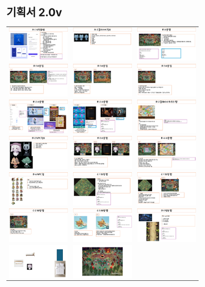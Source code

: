 # 기획서 2.0v 

<table>
  <tr>
    <td><img src="https://github.com/bolpen96/MioProject/blob/main/Docs/2.0v%20GameDesign/%EC%8A%AC%EB%9D%BC%EC%9D%B4%EB%93%9C8.PNG" alt = "게임기획 01" width="500"></td>
    <td><img src="https://github.com/bolpen96/MioProject/blob/main/Docs/2.0v%20GameDesign/%EC%8A%AC%EB%9D%BC%EC%9D%B4%EB%93%9C9.PNG" alt = "게임기획 02" width="500"></td>
    <td><img src="https://github.com/bolpen96/MioProject/blob/main/Docs/2.0v%20GameDesign/%EC%8A%AC%EB%9D%BC%EC%9D%B4%EB%93%9C10.PNG" alt = "게임기획 03" width="500"></td>
  </tr>
  <tr>
    <td><img src="https://github.com/bolpen96/MioProject/blob/main/Docs/2.0v%20GameDesign/%EC%8A%AC%EB%9D%BC%EC%9D%B4%EB%93%9C11.PNG" alt = "게임기획 04" width="500"></td>
    <td><img src="https://github.com/bolpen96/MioProject/blob/main/Docs/2.0v%20GameDesign/%EC%8A%AC%EB%9D%BC%EC%9D%B4%EB%93%9C12.PNG" alt = "게임기획 05" width="500"></td>
    <td><img src="https://github.com/bolpen96/MioProject/blob/main/Docs/2.0v%20GameDesign/%EC%8A%AC%EB%9D%BC%EC%9D%B4%EB%93%9C13.PNG" alt = "게임기획 06" width="500"></td>
  </tr>
  <tr>
    <td><img src="https://github.com/bolpen96/MioProject/blob/main/Docs/2.0v%20GameDesign/%EC%8A%AC%EB%9D%BC%EC%9D%B4%EB%93%9C14.PNG" alt = "게임기획 07" width="500"></td>
    <td><img src="https://github.com/bolpen96/MioProject/blob/main/Docs/2.0v%20GameDesign/%EC%8A%AC%EB%9D%BC%EC%9D%B4%EB%93%9C15.PNG" alt = "게임기획 08" width="500"></td>
    <td><img src="https://github.com/bolpen96/MioProject/blob/main/Docs/2.0v%20GameDesign/%EC%8A%AC%EB%9D%BC%EC%9D%B4%EB%93%9C16.PNG" alt = "게임기획 09" width="500"></td>
  </tr>
  <tr>
    <td><img src="https://github.com/bolpen96/MioProject/blob/main/Docs/2.0v%20GameDesign/%EC%8A%AC%EB%9D%BC%EC%9D%B4%EB%93%9C17.PNG" alt = "게임기획 10" width="500"></td>
    <td><img src="https://github.com/bolpen96/MioProject/blob/main/Docs/2.0v%20GameDesign/%EC%8A%AC%EB%9D%BC%EC%9D%B4%EB%93%9C18.PNG" alt = "게임기획 11" width="500"></td>
    <td><img src="https://github.com/bolpen96/MioProject/blob/main/Docs/2.0v%20GameDesign/%EC%8A%AC%EB%9D%BC%EC%9D%B4%EB%93%9C19.PNG" alt = "게임기획 12" width="500"></td>
  </tr>
  <tr>
    <td><img src="https://github.com/bolpen96/MioProject/blob/main/Docs/2.0v%20GameDesign/%EC%8A%AC%EB%9D%BC%EC%9D%B4%EB%93%9C20.PNG" alt = "게임기획 13" width="500"></td>
    <td><img src="https://github.com/bolpen96/MioProject/blob/main/Docs/2.0v%20GameDesign/%EC%8A%AC%EB%9D%BC%EC%9D%B4%EB%93%9C21.PNG" alt = "게임기획 14" width="500"></td>
    <td><img src="https://github.com/bolpen96/MioProject/blob/main/Docs/2.0v%20GameDesign/%EC%8A%AC%EB%9D%BC%EC%9D%B4%EB%93%9C22.PNG" alt = "게임기획 15" width="500"></td>
  </tr>
  <tr>
    <td><img src="https://github.com/bolpen96/MioProject/blob/main/Docs/2.0v%20GameDesign/%EC%8A%AC%EB%9D%BC%EC%9D%B4%EB%93%9C23.PNG" alt = "게임기획 16" width="500"></td>
    <td><img src="https://github.com/bolpen96/MioProject/blob/main/Docs/2.0v%20GameDesign/%EC%8A%AC%EB%9D%BC%EC%9D%B4%EB%93%9C24.PNG" alt = "게임기획 17" width="500"></td>
    <td><img src="https://github.com/bolpen96/MioProject/blob/main/Docs/2.0v%20GameDesign/%EC%8A%AC%EB%9D%BC%EC%9D%B4%EB%93%9C25.PNG" alt = "게임기획 18" width="500"></td>
  </tr>
  <tr>
    <td><img src="https://github.com/bolpen96/MioProject/blob/main/Docs/2.0v%20GameDesign/%EC%8A%AC%EB%9D%BC%EC%9D%B4%EB%93%9C26.PNG" alt = "게임기획 19" width="500"></td>
    <td><img src="https://github.com/bolpen96/MioProject/blob/main/Docs/2.0v%20GameDesign/%EC%8A%AC%EB%9D%BC%EC%9D%B4%EB%93%9C27.PNG" alt = "게임기획 20" width="500"></td>
  </tr>
</table>
